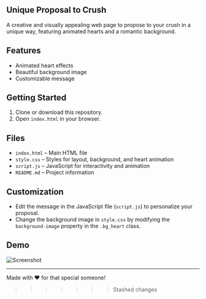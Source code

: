 
## Unique Proposal to Crush

A creative and visually appealing web page to propose to your crush in a unique way, featuring animated hearts and a romantic background.

## Features

- Animated heart effects
- Beautiful background image
- Customizable message

## Getting Started

1. Clone or download this repository.
2. Open `index.html` in your browser.

## Files

- `index.html` – Main HTML file
- `style.css` – Styles for layout, background, and heart animation
- `script.js` – JavaScript for interactivity and animation
- `README.md` – Project information

## Customization

- Edit the message in the JavaScript file (`script.js`) to personalize your proposal.
- Change the background image in `style.css` by modifying the `background-image` property in the `.bg_heart` class.

## Demo

![Screenshot](https://cdn.pixabay.com/photo/2017/07/31/23/50/people-2562102_640.jpg)

---

Made with ❤️ for that special someone!
>>>>>>> Stashed changes
